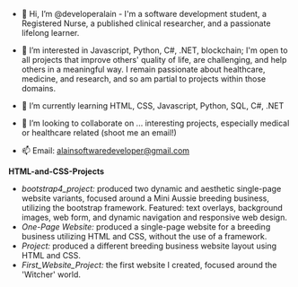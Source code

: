 - 👋 Hi, I’m @developeralain - I'm a software development student, a Registered Nurse, a published clinical researcher, and a passionate lifelong learner.

- 👀 I’m interested in Javascript, Python, C#, .NET, blockchain; I'm open to all projects that improve others' quality of life, are challenging, 
and help others in a meaningful way. I remain passionate about healthcare, medicine, and research, and so am partial to projects within those domains.
- 🌱 I’m currently learning HTML, CSS, Javascript, Python, SQL, C#, .NET
- 💞️ I’m looking to collaborate on ... interesting projects, especially medical or healthcare related (shoot me an email!)
- 📫 Email: alainsoftwaredeveloper@gmail.com 


**HTML-and-CSS-Projects** 
- _bootstrap4_project:_ produced two dynamic and aesthetic single-page website variants, focused around a Mini Aussie breeding business, utilizing the bootstrap framework. Featured: text overlays, background images, web form, and dynamic navigation and responsive web design.
- _One-Page Website:_ produced a single-page website for a breeding business utilizing HTML and CSS, without the use of a framework.
- _Project:_ produced a different breeding business website layout using HTML and CSS. 
- _First_Website_Project:_ the first website I created, focused around the 'Witcher' world.

<!---
developeralain/developeralain is a ✨ special ✨ repository because its `README.md` (this file) appears on your GitHub profile.
You can click the Preview link to take a look at your changes.
--->
